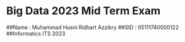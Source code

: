 # Big Data 2023 Mid Term Exam
##Name  : Muhammad Husni Ridhart Azzikry
##SID   : 05111740000122
##Informatics ITS 2023
